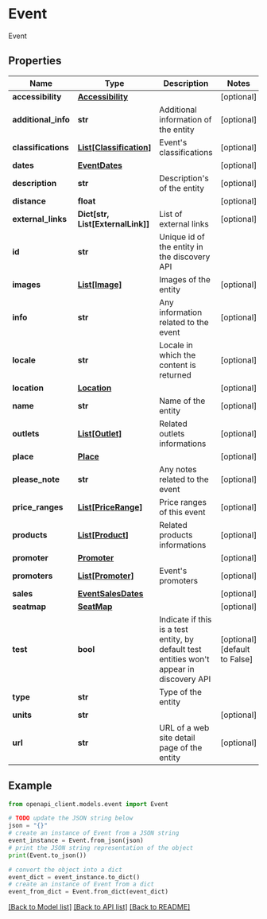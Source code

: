 # Event

Event

## Properties

Name | Type | Description | Notes
------------ | ------------- | ------------- | -------------
**accessibility** | [**Accessibility**](Accessibility.md) |  | [optional] 
**additional_info** | **str** | Additional information of the entity | [optional] 
**classifications** | [**List[Classification]**](Classification.md) | Event&#39;s classifications | [optional] 
**dates** | [**EventDates**](EventDates.md) |  | [optional] 
**description** | **str** | Description&#39;s of the entity | [optional] 
**distance** | **float** |  | [optional] 
**external_links** | **Dict[str, List[ExternalLink]]** | List of external links | [optional] 
**id** | **str** | Unique id of the entity in the discovery API | 
**images** | [**List[Image]**](Image.md) | Images of the entity | [optional] 
**info** | **str** | Any information related to the event | [optional] 
**locale** | **str** | Locale in which the content is returned | [optional] 
**location** | [**Location**](Location.md) |  | [optional] 
**name** | **str** | Name of the entity | [optional] 
**outlets** | [**List[Outlet]**](Outlet.md) | Related outlets informations | [optional] 
**place** | [**Place**](Place.md) |  | [optional] 
**please_note** | **str** | Any notes related to the event | [optional] 
**price_ranges** | [**List[PriceRange]**](PriceRange.md) | Price ranges of this event | [optional] 
**products** | [**List[Product]**](Product.md) | Related products informations | [optional] 
**promoter** | [**Promoter**](Promoter.md) |  | [optional] 
**promoters** | [**List[Promoter]**](Promoter.md) | Event&#39;s promoters | [optional] 
**sales** | [**EventSalesDates**](EventSalesDates.md) |  | [optional] 
**seatmap** | [**SeatMap**](SeatMap.md) |  | [optional] 
**test** | **bool** | Indicate if this is a test entity, by default test entities won&#39;t appear in discovery API | [optional] [default to False]
**type** | **str** | Type of the entity | 
**units** | **str** |  | [optional] 
**url** | **str** | URL of a web site detail page of the entity | [optional] 

## Example

```python
from openapi_client.models.event import Event

# TODO update the JSON string below
json = "{}"
# create an instance of Event from a JSON string
event_instance = Event.from_json(json)
# print the JSON string representation of the object
print(Event.to_json())

# convert the object into a dict
event_dict = event_instance.to_dict()
# create an instance of Event from a dict
event_from_dict = Event.from_dict(event_dict)
```
[[Back to Model list]](../README.md#documentation-for-models) [[Back to API list]](../README.md#documentation-for-api-endpoints) [[Back to README]](../README.md)


